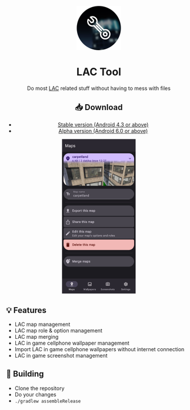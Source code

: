 <div align="center">

  <img src="app/src/main/res/drawable/lactool120.webp" width="120px"/>
  
  # LAC Tool
  Do most <a href="https://play.google.com/store/apps/details?id=com.MA.LAC">LAC</a> related stuff without having to mess with files

  ## 📥 Download
  - [Stable version (Android 4.3 or above)](https://github.com/aliernfrog/lac-tool/releases/tag/20)
  - [Alpha version (Android 6.0 or above)](https://github.com/aliernfrog/lac-tool/releases)
  
  <img src="images/maps.jpg" width="200px"/>
  
</div>

## 💡 Features
- LAC map management
- LAC map role & option management
- LAC map merging
- LAC in game cellphone wallpaper management
- Import LAC in game cellphone wallpapers without internet connection
- LAC in game screenshot management

## 🔧 Building
- Clone the repository
- Do your changes
- `./gradlew assembleRelease`
